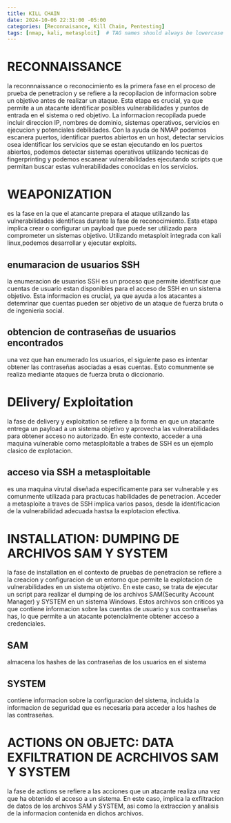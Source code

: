 ```yaml
---
title: KILL CHAIN
date: 2024-10-06 22:31:00 -05:00
categories: [Reconnaisance, Kill Chain, Pentesting]
tags: [nmap, kali, metasploit]  # TAG names should always be lowercase
---
```


# RECONNAISSANCE
 la reconnnaissance o reconocimiento es la primera fase en el proceso de prueba de penetracion y se refiere a la recopilacion de informacion sobre un objetivo antes de realizar un ataque. Esta etapa es crucial, ya que permite a un atacante identificar posibles vulnerabilidades y puntos de entrada en el sistema o red objetivo. La informacion recopilada puede incluir direccion IP, nombres de dominio, sistemas operativos, servicios en ejecucion y potenciales debilidades.
 Con la ayuda de NMAP podemos escanera puertos, identificar puertos abiertos en un host, detectar servicios osea identificar los servicios que se estan ejecutando en los puertos abiertos, podemos detectar sistemas operativos utilizando tecnicas de fingerprinting y podemos escanear vulnerabilidades ejecutando scripts que permitan buscar estas vulnerabilidades conocidas en los servicios.

# WEAPONIZATION
es la fase en la que el atancante prepara el ataque utilizando las vulnerabilidades identificas durante la fase de reconocimiento. Esta etapa implica crear o configurar un payload que puede ser utilizado para comprometer un sistemas objetivo. 
Utilizando metasploit integrada con kali linux,podemos desarrollar y ejecutar exploits. 
## enumaracion de usuarios SSH
la enumeracion de usuarios SSH es un proceso que permite identificar que cuentas de usuario estan disponibles para el acceso de SSH en un sistema objetivo. Esta informacion es crucial, ya que ayuda a los atacantes a detemrinar que cuentas pueden ser objetivo de un ataque de fuerza bruta o de ingenieria social.

## obtencion de contraseñas de usuarios encontrados
una vez que han enumerado los usuarios, el siguiente paso es intentar obtener las contraseñas asociadas a esas cuentas. Esto comunmente se realiza mediante ataques de fuerza bruta o diccionario.

# DElivery/ Exploitation
la fase de delivery y exploitation se refiere a la forma en que un atacante entrega un payload a un sistema objetivo y aprovecha las vulnerabilidades para obtener acceso no autorizado. En este contexto, acceder a una maquina vulnerable como metasploitable a trabes de SSH es un ejemplo clasico de explotacion.

## acceso via SSH a metasploitable
es una maquina virutal diseñada especificamente para ser vulnerable y es comunmente utilizada para practucas habilidades de penetracion. Acceder a metasploite a traves de SSH implica varios pasos, desde la identificacion de la vulnerabilidad adecuada hastsa la explotacion efectiva.

# INSTALLATION: DUMPING DE ARCHIVOS SAM Y SYSTEM
la fase de installation en el contexto de pruebas de penetracion se refiere a la creacion y configuracion de un entorno que permite la explotacion de vulnerabilidades en un sistema objetivo. En este caso, se trata de ejecutar un script para realizar el dumping de los archivos SAM(Security Account Manager) y SYSTEM en un sistema Windows.
Estos archivos son criticos ya que contiene informacion sobre las cuentas de usuario y sus contraseñas has, lo que permite a un atacante potencialmente obtener acceso a credenciales.
## SAM
almacena los hashes de las contraseñas de los usuarios en el sistema

## SYSTEM
contiene informacion sobre la configuracion del sistema, incluida la informacion de seguridad que es necesaria para acceder a los hashes de las contraseñas.

# ACTIONS ON OBJETC: DATA EXFILTRATION DE ACRCHIVOS SAM Y SYSTEM
la fase de actions se refiere a las acciones que un atacante realiza una vez que ha obtenido el acceso a un sistema. En este caso, implica la exfiltracion de datos de los archivos SAM y SYSTEM, asi como la extraccion y analisis de la informacion contenida en dichos archivos.
